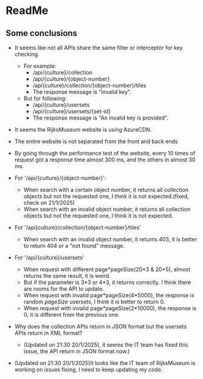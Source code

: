 # ReadMe

## Some conclusions

- It seems like not all APIs share the same filter or interceptor for key checking.
  - For example: 
    - /api/{culture}/collection
    - /api/{culture}/{object-number}
    - /api{culture}/collection/{object-number}/tiles
    - The response message is "Invalid key".
  - But for following:
    - /api/{culture}/usersets
    - /api/{culture}/usersets/{set-id}
    - The response message is "An invalid key is provided".

- It seems the RijksMuseum website is using AzureCDN.

- The entire website is not separated from the front and back ends
- By going through the performance test of the website, every 10 times of request got a response time almost 300 ms, and the others in almost 30 ms.
- For '/api/{culture}/{object-number}':
  - When search with a certain object number, it returns all collection objects but not the requested one, I think it is not expected.(fixed, check on 21/1/2025)
  - When search with an invalid object number, it returns all collection objects but not the requested one, I think it is not expected.
- For '/api{culture}/collection/{object-number}/tiles'
  - When search with an invalid object number, it returns 403, it is better to return 404 or a "not found" message.
- For '/api/{culture}/usersets'
  - When request with different page\*pageSize(20\*3 & 20\*5), almost returns the same result, it is weird. 
  - But if the parameter is 3\*3 or 4\*3, it returns correctly. I think there are rooms for the API to update.
  - When request with invalid page*pageSize(4\*5000), the response is random *pageSize* usersets, I think it is better to return 0.
  - When request with invalid page*pageSize(2\*10000), the response is 0, it is different from the previous one.
- Why does the collection APIs return in JSON format but the usersets APIs return in XML format?
  - (Updated on 21:30 20/1/2025), it seems the IT team has fixed this issue, the API return in JSON format now.)
- (Updated on 21:30 20/1/2025)It looks like the IT team of RijksMuseum is working on issues fixing, I need to keep updating my code.
